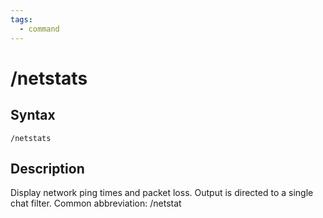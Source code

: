 ```yaml
---
tags:
  - command
---
```


# /netstats

## Syntax

<!--cmd-syntax-start-->
```eqcommand
/netstats
```
<!--cmd-syntax-end-->

## Description

<!--cmd-desc-start-->
Display network ping times and packet loss. Output is directed to a single chat filter. Common abbreviation: <span class=accent>/netstat</span>
<!--cmd-desc-end-->